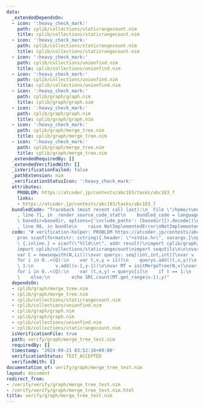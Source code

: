 ```yaml
---
data:
  _extendedDependsOn:
  - icon: ':heavy_check_mark:'
    path: cplib/collections/staticrangecount.nim
    title: cplib/collections/staticrangecount.nim
  - icon: ':heavy_check_mark:'
    path: cplib/collections/staticrangecount.nim
    title: cplib/collections/staticrangecount.nim
  - icon: ':heavy_check_mark:'
    path: cplib/collections/unionfind.nim
    title: cplib/collections/unionfind.nim
  - icon: ':heavy_check_mark:'
    path: cplib/collections/unionfind.nim
    title: cplib/collections/unionfind.nim
  - icon: ':heavy_check_mark:'
    path: cplib/graph/graph.nim
    title: cplib/graph/graph.nim
  - icon: ':heavy_check_mark:'
    path: cplib/graph/graph.nim
    title: cplib/graph/graph.nim
  - icon: ':heavy_check_mark:'
    path: cplib/graph/merge_tree.nim
    title: cplib/graph/merge_tree.nim
  - icon: ':heavy_check_mark:'
    path: cplib/graph/merge_tree.nim
    title: cplib/graph/merge_tree.nim
  _extendedRequiredBy: []
  _extendedVerifiedWith: []
  _isVerificationFailed: false
  _pathExtension: nim
  _verificationStatusIcon: ':heavy_check_mark:'
  attributes:
    PROBLEM: https://atcoder.jp/contests/abc183/tasks/abc183_f
    links:
    - https://atcoder.jp/contests/abc183/tasks/abc183_f
  bundledCode: "Traceback (most recent call last):\n  File \"/home/runner/.local/lib/python3.10/site-packages/onlinejudge_verify/documentation/build.py\"\
    , line 71, in _render_source_code_stat\n    bundled_code = language.bundle(stat.path,\
    \ basedir=basedir, options={'include_paths': [basedir]}).decode()\n  File \"/home/runner/.local/lib/python3.10/site-packages/onlinejudge_verify/languages/nim.py\"\
    , line 86, in bundle\n    raise NotImplementedError\nNotImplementedError\n"
  code: "# verification-helper: PROBLEM https://atcoder.jp/contests/abc183/tasks/abc183_f\n\
    proc scanf(formatstr: cstring){.header: \"<stdio.h>\", varargs.}\nproc ii(): int\
    \ {.inline.} = scanf(\"%lld\\n\", addr result)\nimport cplib/graph/merge_tree\n\
    import cplib/collections/staticrangecount\nimport sequtils\n\n\nvar N,Q = ii()\n\
    var C = newseqwith(N,ii())\nvar querys: seq[(int,int,int)]\nvar v : seq[(int,int)]\n\
    for i in 0..<(Q):\n    var t,x,y = ii()\n    querys.add((t,x,y))\n    if t ==\
    \ 1:\n        v.add((x-1,y-1))\n\nvar MT = initMergeTree(N,v)\nvar SRC = initStaticRangeCount(MT.make_seq(C))\n\
    for i in 0..<(Q):\n    var (t,x,y) = querys[i]\n    if t == 1:\n        MT.unite(x-1,y-1)\n\
    \    else:\n        echo SRC.count(MT.get_range(x-1),y)"
  dependsOn:
  - cplib/graph/merge_tree.nim
  - cplib/graph/merge_tree.nim
  - cplib/collections/staticrangecount.nim
  - cplib/collections/unionfind.nim
  - cplib/graph/graph.nim
  - cplib/graph/graph.nim
  - cplib/collections/unionfind.nim
  - cplib/collections/staticrangecount.nim
  isVerificationFile: true
  path: verify/graph/merge_tree_test.nim
  requiredBy: []
  timestamp: '2024-09-21 03:52:16+09:00'
  verificationStatus: TEST_ACCEPTED
  verifiedWith: []
documentation_of: verify/graph/merge_tree_test.nim
layout: document
redirect_from:
- /verify/verify/graph/merge_tree_test.nim
- /verify/verify/graph/merge_tree_test.nim.html
title: verify/graph/merge_tree_test.nim
---
```

